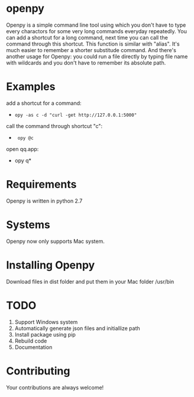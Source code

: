 # openpy
Openpy is a simple command line tool using which you don't have to type every charactors for some very long commands everyday repeatedly. You can add a shortcut for a long command, next time you can call the command through this shortcut. This function is similar with "alias". It's much easier to remember a shorter substitude command. And there's another usage for Openpy: you could run a file directly by typing file name with wildcards and you don't have to remember its absolute path.

# Examples
add a shortcut for a command:


* ```opy -as c -d "curl -get http://127.0.0.1:5000" ```


call the command through shortcut "c":


* ``` opy @c```

open qq.app:

* opy q*

# Requirements
Openpy is written in python 2.7

# Systems
Openpy now only supports Mac system.

# Installing Openpy
Download files in dist folder and put them in your Mac folder /usr/bin

# TODO
1. Support Windows system
2. Automatically generate json files and initiallize path
3. Install package using pip 
4. Rebuild code
5. Documentation

# Contributing
Your contributions are always welcome!
